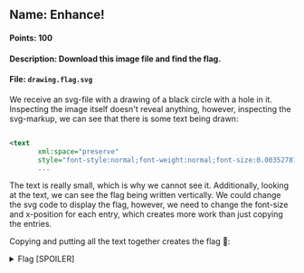 ## Name: Enhance!
#### Points: 100
#### Description: Download this image file and find the flag.
#### File: `drawing.flag.svg`

We receive an svg-file with a drawing of a black circle with a hole in it. Inspecting the image itself doesn't reveal anything, however, inspecting the 
svg-markup, we can see that there is some text being drawn: 

```svg

<text
       xml:space="preserve"
       style="font-style:normal;font-weight:normal;font-size:0.00352781px;
       ...

```

The text is really small, which is why we cannot see it. Additionally, looking at the text, we can see the flag being written vertically.
We could change the svg code to display the flag, however, we need to change the font-size and x-position for each entry, which creates more work than just 
copying the entries.

Copying and putting all the text together creates the flag 🚩:

<details>
  <summary>Flag [SPOILER]</summary>
  
  ```
  
  Flag: picoCTF{3nh4nc3d_58bd3420}
  
  ```
  
</details>
